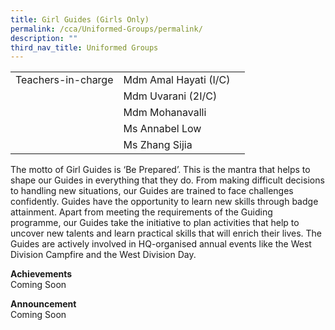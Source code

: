 ```yaml
---
title: Girl Guides (Girls Only)
permalink: /cca/Uniformed-Groups/permalink/
description: ""
third_nav_title: Uniformed Groups
---
```

|  	|  	|  	|			
|---	|---	|---	|			
|  	Teachers-in-charge 	|  	Mdm Amal Hayati (I/C)	|  		|  
|  		|  	Mdm Uvarani (2I/C)	|  		|  
|  		|  	Mdm Mohanavalli	|  		|  
|  		|  	Ms Annabel Low	|  		|  
|  		|  	Ms Zhang Sijia	|  		|  


The motto of Girl Guides is ‘Be Prepared’. This is the mantra that helps to shape our Guides in everything that they do. From making difficult decisions to handling new situations, our Guides are trained to face challenges confidently. Guides have the opportunity to learn new skills through badge attainment. Apart from meeting the requirements of the Guiding programme, our Guides take the initiative to plan activities that help to uncover new talents and learn practical skills that will enrich their lives. The Guides are actively involved in HQ-organised annual events like the West Division Campfire and the West Division Day. 

**Achievements**
<br>Coming Soon

**Announcement** 
<br>Coming Soon